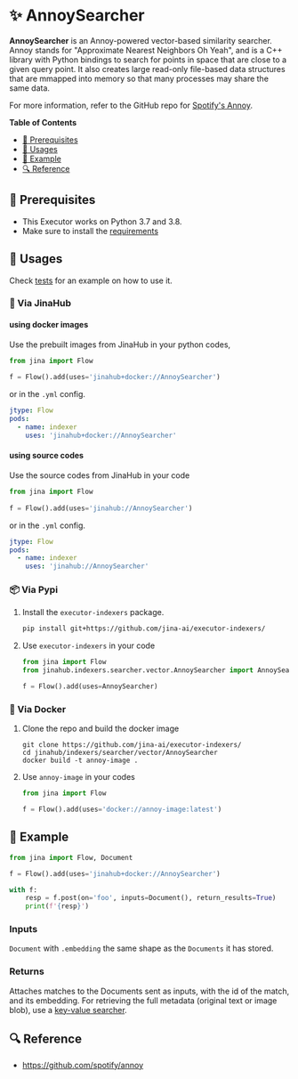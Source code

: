 # ✨ AnnoySearcher

**AnnoySearcher** is an Annoy-powered vector-based similarity searcher. Annoy stands for "Approximate Nearest Neighbors Oh Yeah", and is a C++ library with Python bindings to search for points in space that are close to a given query point. It also creates large read-only file-based data structures that are mmapped into memory so that many processes may share the same data.

For more information, refer to the GitHub repo for [Spotify's Annoy](https://github.com/spotify/annoy).

<!-- START doctoc generated TOC please keep comment here to allow auto update -->
<!-- DON'T EDIT THIS SECTION, INSTEAD RE-RUN doctoc TO UPDATE -->
**Table of Contents**

- [🌱 Prerequisites](#-prerequisites)
- [🚀 Usages](#-usages)
- [🎉️ Example](#%EF%B8%8F-example)
- [🔍️ Reference](#%EF%B8%8F-reference)

<!-- END doctoc generated TOC please keep comment here to allow auto update -->

## 🌱 Prerequisites

- This Executor works on Python 3.7 and 3.8. 
- Make sure to install the [requirements](./requirements.txt)

## 🚀 Usages

Check [tests](./tests) for an example on how to use it.

### 🚚 Via JinaHub

#### using docker images
Use the prebuilt images from JinaHub in your python codes, 

```python
from jina import Flow
	
f = Flow().add(uses='jinahub+docker://AnnoySearcher')
```

or in the `.yml` config.
	
```yaml
jtype: Flow
pods:
  - name: indexer
    uses: 'jinahub+docker://AnnoySearcher'
```

#### using source codes
Use the source codes from JinaHub in your code

```python
from jina import Flow
	
f = Flow().add(uses='jinahub://AnnoySearcher')
```

or in the `.yml` config.

```yaml
jtype: Flow
pods:
  - name: indexer
    uses: 'jinahub://AnnoySearcher'
```


### 📦️ Via Pypi

1. Install the `executor-indexers` package.

	```bash
	pip install git+https://github.com/jina-ai/executor-indexers/
	```

1. Use `executor-indexers` in your code

	```python
	from jina import Flow
	from jinahub.indexers.searcher.vector.AnnoySearcher import AnnoySearcher
	
	f = Flow().add(uses=AnnoySearcher)
	```


### 🐳 Via Docker

1. Clone the repo and build the docker image

	```shell
	git clone https://github.com/jina-ai/executor-indexers/
	cd jinahub/indexers/searcher/vector/AnnoySearcher
	docker build -t annoy-image .
	```

1. Use `annoy-image` in your codes

	```python
	from jina import Flow
	
	f = Flow().add(uses='docker://annoy-image:latest')
	```
	

## 🎉️ Example 


```python
from jina import Flow, Document

f = Flow().add(uses='jinahub+docker://AnnoySearcher')

with f:
    resp = f.post(on='foo', inputs=Document(), return_results=True)
	print(f'{resp}')
```

### Inputs 

`Document` with `.embedding` the same shape as the `Documents` it has stored.

### Returns

Attaches matches to the Documents sent as inputs, with the id of the match, and its embedding. For retrieving the full metadata (original text or image blob), use a [key-value searcher](./../../keyvalue).


## 🔍️ Reference

- https://github.com/spotify/annoy
